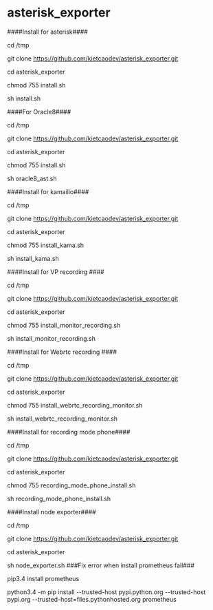 # asterisk_exporter
####Install for asterisk####

cd /tmp

git clone https://github.com/kietcaodev/asterisk_exporter.git

cd asterisk_exporter

chmod 755 install.sh

sh install.sh

####For Oracle8####

cd /tmp

git clone https://github.com/kietcaodev/asterisk_exporter.git

cd asterisk_exporter

chmod 755 install.sh

sh oracle8_ast.sh

####Install for kamailio####

cd /tmp

git clone https://github.com/kietcaodev/asterisk_exporter.git

cd asterisk_exporter

chmod 755 install_kama.sh

sh install_kama.sh

####Install for VP recording ####

cd /tmp

git clone https://github.com/kietcaodev/asterisk_exporter.git

cd asterisk_exporter

chmod 755 install_monitor_recording.sh

sh install_monitor_recording.sh

####Install for Webrtc recording ####

cd /tmp

git clone https://github.com/kietcaodev/asterisk_exporter.git

cd asterisk_exporter

chmod 755 install_webrtc_recording_monitor.sh

sh install_webrtc_recording_monitor.sh

####Install for recording mode phone####

cd /tmp

git clone https://github.com/kietcaodev/asterisk_exporter.git

cd asterisk_exporter

chmod 755 recording_mode_phone_install.sh

sh recording_mode_phone_install.sh

####Install node exporter####

cd /tmp

git clone https://github.com/kietcaodev/asterisk_exporter.git

cd asterisk_exporter

sh node_exporter.sh
###Fix error when install prometheus fail###

pip3.4  install prometheus

python3.4 -m pip install --trusted-host pypi.python.org --trusted-host pypi.org --trusted-host=files.pythonhosted.org prometheus
